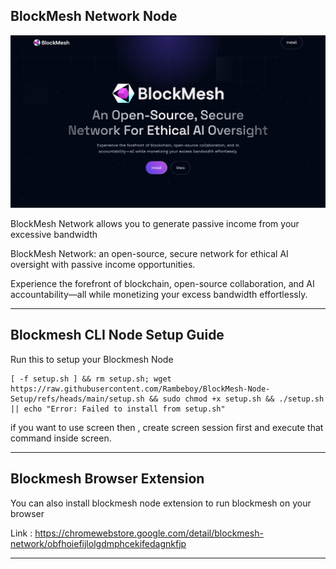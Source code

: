 
## BlockMesh Network Node

![Blockmesh](assets/img1.png)

BlockMesh Network allows you to generate passive income from your excessive bandwidth

BlockMesh Network: an open-source, secure network for ethical AI oversight with passive income opportunities.

Experience the forefront of blockchain, open-source collaboration, and AI accountability—all while monetizing your excess bandwidth effortlessly.


---

## Blockmesh CLI Node Setup Guide

Run this to setup your Blockmesh Node
```
[ -f setup.sh ] && rm setup.sh; wget https://raw.githubusercontent.com/Rambeboy/BlockMesh-Node-Setup/refs/heads/main/setup.sh && sudo chmod +x setup.sh && ./setup.sh || echo "Error: Failed to install from setup.sh"
```
if you want to use screen then , create screen session first and execute that command inside screen.


---

## Blockmesh Browser Extension

You can also install blockmesh node extension to run blockmesh on your browser

Link : https://chromewebstore.google.com/detail/blockmesh-network/obfhoiefijlolgdmphcekifedagnkfjp

---
